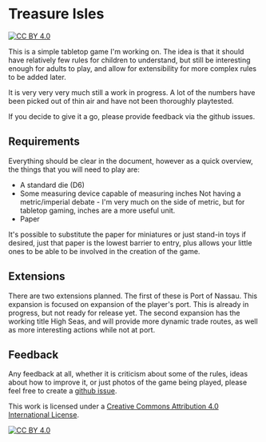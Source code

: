 # Treasure Isles
[![CC BY 4.0][cc-by-shield]][cc-by]

This is a simple tabletop game I'm working on. The idea is that it
should have relatively few rules for children to understand, but still
be interesting enough for adults to play, and allow for extensibility
for more complex rules to be added later.

It is very very very much still a work in progress. A lot of the
numbers have been picked out of thin air and have not been thoroughly
playtested.

If you decide to give it a go, please provide feedback via the github issues.

## Requirements

Everything should be clear in the document, however as a quick
overview, the things that you will need to play are:
- A standard die (D6)
- Some measuring device capable of measuring inches
   Not having a metric/imperial debate - I'm very much on the side of
   metric, but for tabletop gaming, inches are a more useful unit.
- Paper

It's possible to substitute the paper for miniatures or just stand-in
toys if desired, just that paper is the lowest barrier to entry, plus
allows your little ones to be able to be involved in the creation of
the game.

## Extensions

There are two extensions planned. The first of these is Port of
Nassau. This expansion is focused on expansion of the player's
port. This is already in progress, but not ready for release yet. The
second expansion has the working title High Seas, and will provide
more dynamic trade routes, as well as more interesting actions while
not at port.

## Feedback

Any feedback at all, whether it is criticism about some of the rules,
ideas about how to improve it, or just photos of the game being
played, please feel free to create a [github
issue](https://github.com/nistur/treasure-isles/issues).

This work is licensed under a
[Creative Commons Attribution 4.0 International License][cc-by].

[![CC BY 4.0][cc-by-image]][cc-by]

[cc-by]: http://creativecommons.org/licenses/by/4.0/
[cc-by-image]: https://i.creativecommons.org/l/by/4.0/88x31.png
[cc-by-shield]: https://img.shields.io/badge/License-CC%20BY%204.0-lightgrey.svg

